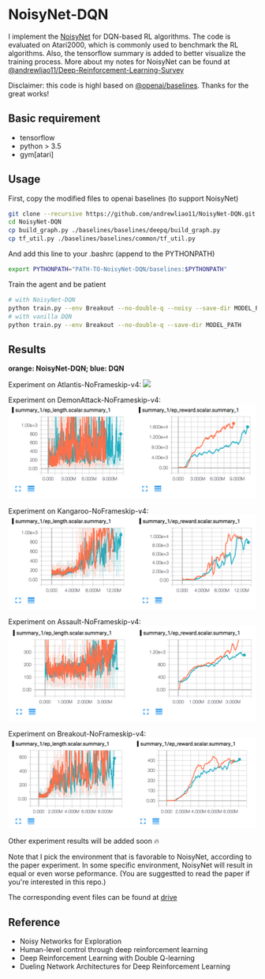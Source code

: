 # NoisyNet-DQN

I implement the [NoisyNet](https://arxiv.org/abs/1706.10295) for DQN-based RL algorithms. The code is evaluated on Atari2000, which is commonly used to benchmark the RL algorithms. Also, the tensorflow summary is added to better visualize the training process. More about my notes for NoisyNet can be found at [@andrewliao11/Deep-Reinforcement-Learning-Survey](andrewliao11/Deep-Reinforcement-Learning-Survey)

Disclaimer: this code is highl based on [@openai/baselines](https://github.com/openai/baselines). Thanks for the great works!

## Basic requirement
- tensorflow
- python > 3.5
- gym[atari]

## Usage

First, copy the modified files to openai baselines (to support NoisyNet)
```bash
git clone --recursive https://github.com/andrewliao11/NoisyNet-DQN.git
cd NoisyNet-DQN
cp build_graph.py ./baselines/baselines/deepq/build_graph.py
cp tf_util.py ./baselines/baselines/common/tf_util.py
```

And add this line to your .bashrc (append to the PYTHONPATH)
```bash
export PYTHONPATH="PATH-TO-NoisyNet-DQN/baselines:$PYTHONPATH"
```

Train the agent and be patient
```bash
# with NoisyNet-DQN
python train.py --env Breakout --no-double-q --noisy --save-dir MODEL_PATH
# with vanilla DQN
python train.py --env Breakout --no-double-q --save-dir MODEL_PATH
```

## Results

**orange: NoisyNet-DQN; blue: DQN**

Experiment on Atlantis-NoFrameskip-v4:
![](figures/atlantis.png)

Experiment on DemonAttack-NoFrameskip-v4:
![](figures/demon-attack.png)

Experiment on Kangaroo-NoFrameskip-v4:
![](figures/kangaroo.png)

Experiment on Assault-NoFrameskip-v4:
![](figures/assault.png)

Experiment on Breakout-NoFrameskip-v4:
![](figures/breakout.png)

Other experiment results will be added soon :fire:

Note that I pick the environment that is favorable to NoisyNet, according to the paper experiment. In some specific environment, NoisyNet will result in equal or even worse peformance. (You are suggestted to read the paper if you're interested in this repo.)

The corresponding event files can be found at [drive]()

## Reference
- Noisy Networks for Exploration
- Human-level control through deep reinforcement learning
- Deep Reinforcement Learning with Double Q-learning
- Dueling Network Architectures for Deep Reinforcement Learning
